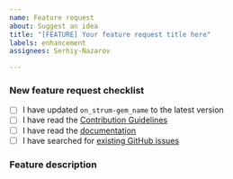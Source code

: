 ```yaml
---
name: Feature request
about: Suggest an idea
title: "[FEATURE] Your feature request title here"
labels: enhancement
assignees: Serhiy-Nazarov

---
```


<!-- Thanks for helping to make `on_strum-gem_name` better! Before submit your new feature request, please make sure to check the following boxes by putting an x in the [ ] (don't: [x ], [ x], do: [x]) -->

### New feature request checklist

- [ ] I have updated `on_strum-gem_name` to the latest version
- [ ] I have read the [Contribution Guidelines](https://github.com/on-strum/ruby-on-strum-gem-name/blob/master/CONTRIBUTING.md)
- [ ] I have read the [documentation](https://github.com/on-strum/ruby-on-strum-gem-name/blob/master/README.md)
- [ ] I have searched for [existing GitHub issues](https://github.com/on-strum/ruby-on-strum-gem-name/issues)

<!-- Please use next pattern for your feature request title: [FEATURE] Your feature request title here -->

### Feature description

<!-- Is your feature request related to a problem? Please describe. A clear and concise description of what the problem is. Ex. I'm always frustrated when [...]

Describe the solution you'd like. A clear and concise description of what you want to happen.

Describe alternatives you've considered. A clear and concise description of any alternative solutions or features you've considered. -->
